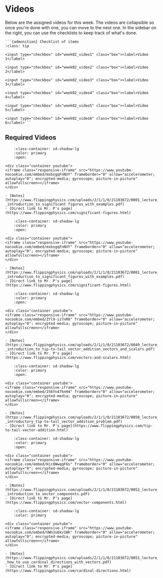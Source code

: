 # Videos

Below are the assigned videos for this week. 
The videos are collapsible so once you're done with one, you can move to the next one.
In the sidebar on the right, you can use the checklists to keep track of what's done.

````{margin}
```{admonition} Checklist of items
:class: tip

<input type="checkbox" id="week02_video1" class="box"><label>Video 1</label>

<input type="checkbox" id="week02_video2" class="box"><label>Video 2</label>

<input type="checkbox" id="week02_video3" class="box"><label>Video 3</label>

<input type="checkbox" id="week02_video4" class="box"><label>Video 4</label>

<input type="checkbox" id="week02_video5" class="box"><label>Video 5</label>

<input type="checkbox" id="week02_video6" class="box"><label>Video 6</label>```
````

## Required Videos

```{dropdown} 1. Introduction to Significant Figures
    :class-container: sd-shadow-lg
    :color: primary
    :open:

<div class="container youtube">
<iframe class="responsive-iframe" src="https://www.youtube-nocookie.com/embed/mxbsgqFnNVY" frameborder="0" allow="accelerometer; autoplay="0"; encrypted-media; gyroscope; picture-in-picture" allowfullscreen></iframe>
</div>

- [Notes](https://www.flippingphysics.com/uploads/2/1/1/0/21103672/0001_lecture_notes_-_introduction_to_significant_figures_with_examples.pdf)
- [Direct link to Mr. P's page](https://www.flippingphysics.com/significant-figures.html)
```

```{dropdown} 2. Working with Significant Figures
    :class-container: sd-shadow-lg
    :color: primary
    :open:

<div class="container youtube">
<iframe class="responsive-iframe" src="https://www.youtube-nocookie.com/embed/mxbsgqFnNVY" frameborder="0" allow="accelerometer; autoplay="0"; encrypted-media; gyroscope; picture-in-picture" allowfullscreen></iframe>
</div>

- [Notes](https://www.flippingphysics.com/uploads/2/1/1/0/21103672/0001_lecture_notes_-_introduction_to_significant_figures_with_examples.pdf)
- [Direct link to Mr. P's page](https://www.flippingphysics.com/significant-figures.html)
```

```{dropdown} 3. Introduction to Tip-to-Tail Vector Addition
    :class-container: sd-shadow-lg
    :color: primary
    :open:

<div class="container youtube">
<iframe class="responsive-iframe" src="https://www.youtube-nocookie.com/embed/ZYl9-iz7nR8" frameborder="0" allow="accelerometer; autoplay="0"; encrypted-media; gyroscope; picture-in-picture" allowfullscreen></iframe>
</div>

- [Notes](https://www.flippingphysics.com/uploads/2/1/1/0/21103672/0049_lecture_notes_-_introduction_to_tip-to-tail_vector_addition_vectors_and_scalars.pdf)
- [Direct link to Mr. P's page](https://www.flippingphysics.com/vectors-and-scalars.html)
```

```{dropdown} 4. Introductory Tip-to-Tail Vector Addition Problem
    :class-container: sd-shadow-lg
    :color: primary
    :open:

<div class="container youtube">
<iframe class="responsive-iframe" src="https://www.youtube-nocookie.com/embed/256Yn47knH4" frameborder="0" allow="accelerometer; autoplay="0"; encrypted-media; gyroscope; picture-in-picture" allowfullscreen></iframe>
</div>

- [Notes](https://www.flippingphysics.com/uploads/2/1/1/0/21103672/0050_lecture_notes_-_introductory_tip-to-tail_vector_addition_problem.pdf)
- [Direct link to Mr. P's page](https://www.flippingphysics.com/tip-to-tail-vector-addition.html)
```

```{dropdown} 5. Introduction to Vector Components
    :class-container: sd-shadow-lg
    :color: primary
    :open:

<div class="container youtube">
<iframe class="responsive-iframe" src="https://www.youtube-nocookie.com/embed/Hjc8WwqqF6s" frameborder="0" allow="accelerometer; autoplay="0"; encrypted-media; gyroscope; picture-in-picture" allowfullscreen></iframe>
</div>

- [Notes](https://www.flippingphysics.com/uploads/2/1/1/0/21103672/0052_lecture_notes_-_introduction_to_vector_components.pdf)
- [Direct link to Mr. P's page](https://www.flippingphysics.com/vector-components.html)
```

```{dropdown} 6. How to use Cardinal Directions with Vectors
    :class-container: sd-shadow-lg
    :color: primary

<div class="container youtube">
<iframe class="responsive-iframe" src="https://www.youtube-nocookie.com/embed/UWn3u6kv1Wk" frameborder="0" allow="accelerometer; autoplay="0"; encrypted-media; gyroscope; picture-in-picture" allowfullscreen></iframe>
</div>

- [Notes](https://www.flippingphysics.com/uploads/2/1/1/0/21103672/0051_lecture_notes_-_how_to_use_cardinal_directions_with_vectors.pdf)
- [Direct link to Mr. P's page](https://www.flippingphysics.com/cardinal-directions.html)
```